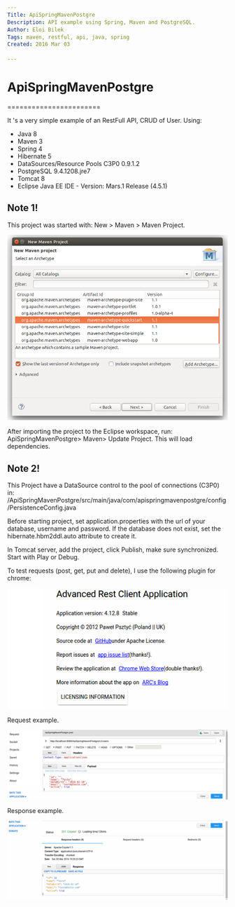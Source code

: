 ```yaml
---
Title: ApiSpringMavenPostgre
Description: API example using Spring, Maven and PostgreSQL.
Author: Eloi Bilek
Tags: maven, restful, api, java, spring
Created: 2016 Mar 03

---
```


# ApiSpringMavenPostgre
=======================

It 's a very simple example of an RestFull API, CRUD of User.
Using:
* Java 8
* Maven 3
* Spring 4
* Hibernate 5
* DataSources/Resource Pools C3P0 0.9.1.2
* PostgreSQL 9.4.1208.jre7
* Tomcat 8
* Eclipse Java EE IDE - Version: Mars.1 Release (4.5.1)

## Note 1!
This project was started with: New > Maven > Maven Project.

![new maven project](https://github.com/EloiBilek/eloibilek.github.io/raw/master/SMP/new_maven_project.png)

After importing the project to the Eclipse workspace, run: ApiSpringMavenPostgre> Maven> Update Project. This will load dependencies.

## Note 2!
This Project have a DataSource control to the pool of connections (C3P0) in:
/ApiSpringMavenPostgre/src/main/java/com/apispringmavenpostgre/config/PersistenceConfig.java

Before starting project, set application.properties with the url of your database, username and password. If the database does not exist, set the hibernate.hbm2ddl.auto attribute to create it.

In Tomcat server, add the project, click Publish, make sure synchronized.
Start with Play or Debug.

To test requests (post, get, put and delete), I use the following plugin for chrome:

![rest plugin](https://github.com/EloiBilek/eloibilek.github.io/raw/master/SMP/chrome_rest_plugin.png)

Request example.

![request test](https://github.com/EloiBilek/eloibilek.github.io/raw/master/SMP/request_test.png)

Response example.

![response test](https://github.com/EloiBilek/eloibilek.github.io/raw/master/SMP/response_test.png)

